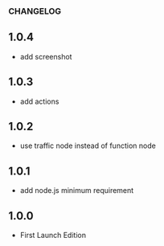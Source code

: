### CHANGELOG

## 1.0.4
 - add screenshot

## 1.0.3

 - add actions

## 1.0.2

 - use traffic node instead of function node


## 1.0.1

 - add node.js minimum requirement

## 1.0.0 
 
 - First Launch Edition


